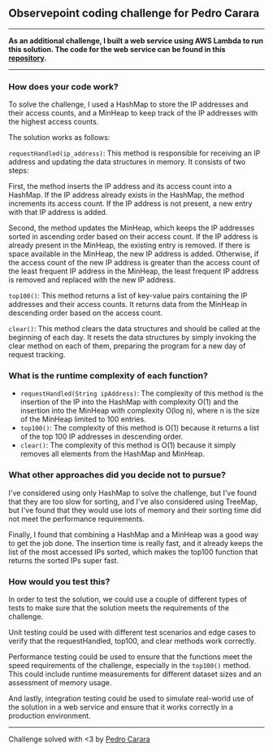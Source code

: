 ## Observepoint coding challenge for Pedro Carara

___
**As an additional challenge, I built a web service using AWS Lambda to run this solution. 
The code for the web service can be found in this [repository](https://github.com/cararax/IpTrackerService).** 
___

### How does your code work?

To solve the challenge, I used a HashMap to store the IP addresses and their access counts, and a MinHeap to keep track of the IP addresses with the highest access counts.

The solution works as follows:

`requestHandled(ip_address)`: This method is responsible for receiving an IP address and updating the data structures in memory. It consists of two steps:

First, the method inserts the IP address and its access count into a HashMap. If the IP address already exists in the HashMap, the method increments its access count. If the IP address is not present, a new entry with that IP address is added.

Second, the method updates the MinHeap, which keeps the IP addresses sorted in ascending order based on their access count. If the IP address is already present in the MinHeap, the existing entry is removed. If there is space available in the MinHeap, the new IP address is added. Otherwise, if the access count of the new IP address is greater than the access count of the least frequent IP address in the MinHeap, the least frequent IP address is removed and replaced with the new IP address.

`top100()`: This method returns a list of key-value pairs containing the IP addresses and their access counts. It returns data from the MinHeap in descending order based on the access count.

`clear()`: This method clears the data structures and should be called at the beginning of each day. It resets the data structures by simply invoking the clear method on each of them, preparing the program for a new day of request tracking.

### What is the runtime complexity of each function?

- `requestHandled(String ipAddress)`: The complexity of this method is the insertion of the IP into the HashMap with complexity O(1) and the insertion into the MinHeap with complexity O(log n), where n is the size of the MinHeap limited to 100 entries.
- `top100()`: The complexity of this method is O(1) because it returns a list of the top 100 IP addresses in descending order.
- `clear()`: The complexity of this method is O(1) because it simply removes all elements from the HashMap and MinHeap.

### What other approaches did you decide not to pursue?

I've considered using only HashMap to solve the challenge, but I've found that they are too slow for sorting, and I've also considered using TreeMap, but I've found that they would use lots of memory and their sorting time did not meet the performance requirements.

Finally, I found that combining a HashMap and a MinHeap was a good way to get the job done. The insertion time is really fast, and it already keeps the list of the most accessed IPs sorted, which makes the top100 function that returns the sorted IPs super fast.

### How would you test this?

In order to test the solution, we could use a couple of different types of tests to make sure that the solution meets the requirements of the challenge.

Unit testing could be used with different test scenarios and edge cases to verify that the requestHandled, top100, and clear methods work correctly.

Performance testing could be used to ensure that the functions meet the speed requirements of the challenge, especially in the `top100()` method. This could include runtime measurements for different dataset sizes and an assessment of memory usage.

And lastly, integration testing could be used to simulate real-world use of the solution in a web service and ensure that it works correctly in a production environment.

--- 
Challenge solved with <3 by [Pedro Carara](http://linkedin.com/in/carara/)
